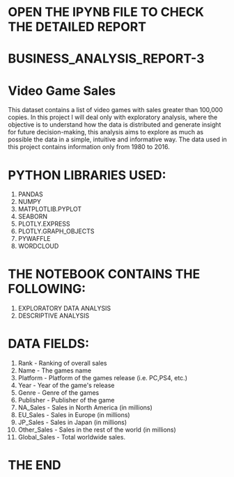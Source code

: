 # OPEN THE IPYNB FILE TO CHECK THE DETAILED REPORT
# BUSINESS_ANALYSIS_REPORT-3
#  Video Game Sales
This dataset contains a list of video games with sales greater than 100,000 copies. In this project I will deal only with exploratory analysis, where the objective is to understand how the data is distributed and generate insight for future decision-making, this analysis aims to explore as much as possible the data in a simple, intuitive and informative way. The data used in this project contains information only from 1980 to 2016.
# PYTHON LIBRARIES USED:
1. PANDAS
2. NUMPY
3. MATPLOTLIB.PYPLOT
4. SEABORN
5. PLOTLY.EXPRESS
6. PLOTLY.GRAPH_OBJECTS
7. PYWAFFLE
8. WORDCLOUD
# THE NOTEBOOK CONTAINS THE FOLLOWING:
1. EXPLORATORY DATA ANALYSIS
2. DESCRIPTIVE ANALYSIS
# DATA FIELDS:
1. Rank - Ranking of overall sales
2. Name - The games name
3. Platform - Platform of the games release (i.e. PC,PS4, etc.)
4. Year - Year of the game's release
5. Genre - Genre of the games
6. Publisher - Publisher of the game
7. NA_Sales - Sales in North America (in millions)
8. EU_Sales - Sales in Europe (in millions)
9. JP_Sales - Sales in Japan (in millions)
10. Other_Sales - Sales in the rest of the world (in millions)
11. Global_Sales - Total worldwide sales.
# THE END
